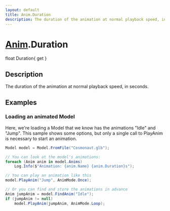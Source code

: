 ```yaml
---
layout: default
title: Anim.Duration
description: The duration of the animation at normal playback speed, in seconds.
---
```

# [Anim]({{site.url}}/Pages/Reference/Anim.html).Duration

<div class='signature' markdown='1'>
float Duration{ get }
</div>

## Description
The duration of the animation at normal playback speed, in
seconds.


## Examples

### Loading an animated Model
Here, we're loading a Model that we know has the animations "Idle"
and "Jump". This sample shows some options, but only a single call
to PlayAnim is necessary to start an animation.
```csharp
Model model = Model.FromFile("Cosmonaut.glb");

// You can look at the model's animations:
foreach (Anim anim in model.Anims)
	Log.Info($"Animation: {anim.Name} {anim.Duration}s");

// You can play an animation like this
model.PlayAnim("Jump", AnimMode.Once);

// Or you can find and store the animations in advance
Anim jumpAnim = model.FindAnim("Idle");
if (jumpAnim != null)
	model.PlayAnim(jumpAnim, AnimMode.Loop);
```

